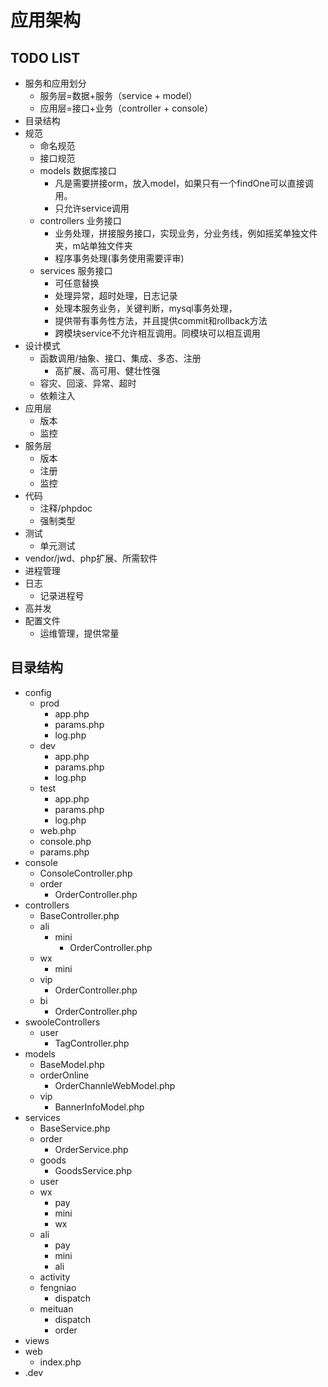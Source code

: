 # 应用架构

## TODO LIST

- 服务和应用划分
  - 服务层=数据+服务（service + model）
  - 应用层=接口+业务（controller + console）
- 目录结构
- 规范
  - 命名规范
  - 接口规范
  - models 数据库接口
    - 凡是需要拼接orm，放入model，如果只有一个findOne可以直接调用。
    - 只允许service调用
  - controllers 业务接口
    - 业务处理，拼接服务接口，实现业务，分业务线，例如摇奖单独文件夹，m站单独文件夹
    - 程序事务处理(事务使用需要评审)
  - services 服务接口
    - 可任意替换
    - 处理异常，超时处理，日志记录
    - 处理本服务业务，关键判断，mysql事务处理，
    - 提供带有事务性方法，并且提供commit和rollback方法
    - 跨模块service不允许相互调用。同模块可以相互调用
- 设计模式
  - 函数调用/抽象、接口、集成、多态、注册
    - 高扩展、高可用、健壮性强
  - 容灾、回滚、异常、超时
  - 依赖注入
- 应用层
  - 版本
  - 监控
- 服务层
  - 版本
  - 注册
  - 监控
- 代码
  - 注释/phpdoc
  - 强制类型
- 测试
  - 单元测试
- vendor/jwd、php扩展、所需软件
- 进程管理
- 日志
  - 记录进程号
- 高并发
- 配置文件
  - 运维管理，提供常量

## 目录结构

- config
  - prod
    - app.php
    - params.php
    - log.php
  - dev
    - app.php
    - params.php
    - log.php
  - test
    - app.php
    - params.php
    - log.php
  - web.php
  - console.php
  - params.php
- console
  - ConsoleController.php
  - order
    - OrderController.php
- controllers
  - BaseController.php
  - ali
    - mini
      - OrderController.php
  - wx
    - mini
  - vip
    - OrderController.php
  - bi
    - OrderController.php
- swooleControllers
  - user
    - TagController.php
- models
  - BaseModel.php
  - orderOnline
    - OrderChannleWebModel.php
  - vip
    - BannerInfoModel.php
- services
  - BaseService.php
  - order
    - OrderService.php
  - goods
    - GoodsService.php
  - user
  - wx
    - pay
    - mini
    - wx
  - ali
    - pay
    - mini
    - ali
  - activity
  - fengniao
    - dispatch
  - meituan
    - dispatch
    - order
- views
- web
  - index.php
- .dev
